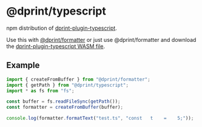 # @dprint/typescript

npm distribution of [dprint-plugin-typescript](https://github.com/dprint/dprint-plugin-typescript).

Use this with [@dprint/formatter](https://github.com/dprint/js-formatter) or just use @dprint/formatter and download the [dprint-plugin-typescript WASM file](https://github.com/dprint/dprint-plugin-typescript/releases).

## Example

```ts
import { createFromBuffer } from "@dprint/formatter";
import { getPath } from "@dprint/typescript";
import * as fs from "fs";

const buffer = fs.readFileSync(getPath());
const formatter = createFromBuffer(buffer);

console.log(formatter.formatText("test.ts", "const   t    =    5;"));
```
